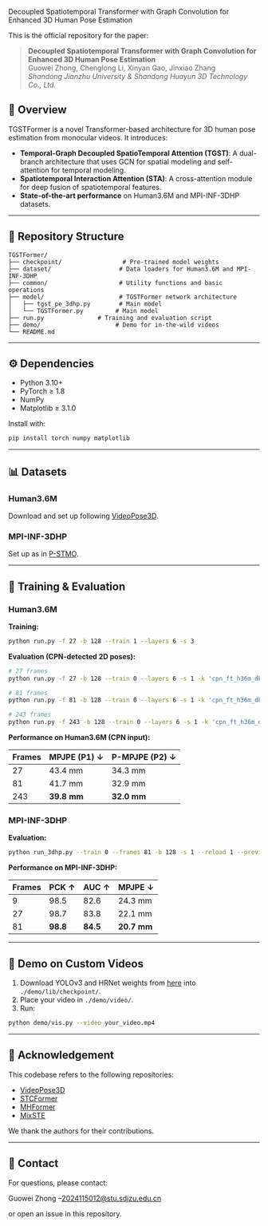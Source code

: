 Decoupled Spatiotemporal Transformer with Graph Convolution for Enhanced 3D Human Pose Estimation

This is the official repository for the paper:

> **Decoupled Spatiotemporal Transformer with Graph Convolution for Enhanced 3D Human Pose Estimation**  
> Guowei Zhong, Chenglong Li, Xinyan Gao, Jinxiao Zhang  
> *Shandong Jianzhu University & Shandong Huayun 3D Technology Co., Ltd.*  

## 🎯 Overview

TGSTFormer is a novel Transformer-based architecture for 3D human pose estimation from monocular videos. It introduces:

- **Temporal-Graph Decoupled SpatioTemporal Attention (TGST)**: A dual-branch architecture that uses GCN for spatial modeling and self-attention for temporal modeling.
- **Spatiotemporal Interaction Attention (STA)**: A cross-attention module for deep fusion of spatiotemporal features.
- **State-of-the-art performance** on Human3.6M and MPI-INF-3DHP datasets.

---

## 📁 Repository Structure

```
TGSTFormer/
├── checkpoint/                 # Pre-trained model weights
├── dataset/                   # Data loaders for Human3.6M and MPI-INF-3DHP
├── common/                    # Utility functions and basic operations
├── model/                     # TGSTFormer network architecture
│   ├── tgst_pe_3dhp.py        # Main model  
│   └── TGSTFormer.py         # Main model
├── run.py               # Training and evaluation script
├── demo/                     # Demo for in-the-wild videos
└── README.md
```

---

## ⚙️ Dependencies

- Python 3.10+
- PyTorch ≥ 1.8
- NumPy
- Matplotlib ≥ 3.1.0

Install with:
```bash
pip install torch numpy matplotlib
```

---

## 📊 Datasets

### Human3.6M
Download and set up following [VideoPose3D](https://github.com/facebookresearch/VideoPose3D/blob/master/DATASETS.md).

### MPI-INF-3DHP
Set up as in [P-STMO](https://github.com/paTRICK-swk/P-STMO).

---

## 🚀 Training & Evaluation

### Human3.6M

**Training:**
```bash
python run.py -f 27 -b 128 --train 1 --layers 6 -s 3
```

**Evaluation (CPN-detected 2D poses):**

```bash
# 27 frames
python run.py -f 27 -b 128 --train 0 --layers 6 -s 1 -k 'cpn_ft_h36m_dbb' --reload 1 --previous_dir ./checkpoint/tgstformer_27.pth

# 81 frames
python run.py -f 81 -b 128 --train 0 --layers 6 -s 1 -k 'cpn_ft_h36m_dbb' --reload 1 --previous_dir ./checkpoint/tgstformer_81.pth

# 243 frames
python run.py -f 243 -b 128 --train 0 --layers 6 -s 1 -k 'cpn_ft_h36m_dbb' --reload 1 --previous_dir ./checkpoint/tgstformer_243.pth
```

**Performance on Human3.6M (CPN input):**

| Frames | MPJPE (P1) ↓ | P-MPJPE (P2) ↓ |
| ------ | ------------ | -------------- |
| 27     | 43.4 mm      | 34.3 mm        |
| 81     | 41.7 mm      | 32.9 mm        |
| 243    | **39.8 mm**  | **32.0 mm**    |

### MPI-INF-3DHP

**Evaluation:**
```bash
python run_3dhp.py --train 0 --frames 81 -b 128 -s 1 --reload 1 --previous_dir ./checkpoint/tgstformer_3dhp_81.pth
```

**Performance on MPI-INF-3DHP:**

| Frames | PCK ↑    | AUC ↑    | MPJPE ↓     |
| ------ | -------- | -------- | ----------- |
| 9      | 98.5     | 82.6     | 24.3 mm     |
| 27     | 98.7     | 83.8     | 22.1 mm     |
| 81     | **98.8** | **84.5** | **20.7 mm** |

---

## 🧪 Demo on Custom Videos

1. Download YOLOv3 and HRNet weights from [here](https://drive.google.com/drive/folders/1_ENAMOsPM7FXmdYRbkwbFHgzQq_B_NQA) into `./demo/lib/checkpoint/`.
2. Place your video in `./demo/video/`.
3. Run:
```bash
python demo/vis.py --video your_video.mp4
```

---

## 🙏 Acknowledgement

This codebase refers to the following repositories:

- [VideoPose3D](https://github.com/facebookresearch/VideoPose3D)
- [STCFormer](https://github.com/...)
- [MHFormer](https://github.com/Vegetebird/MHFormer)
- [MixSTE](https://github.com/JinluZhang1126/MixSTE)

We thank the authors for their contributions.

---

## 📧 Contact

For questions, please contact:  

Guowei Zhong –2024115012@stu.sdjzu.edu.cn 

or open an issue in this repository.
